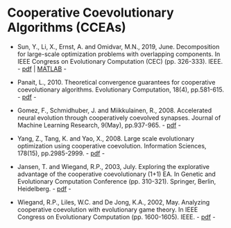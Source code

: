 # Cooperative Coevolutionary Algorithms (CCEAs)

* Sun, Y., Li, X., Ernst, A. and Omidvar, M.N., 2019, June. Decomposition for large-scale optimization problems with overlapping components. In IEEE Congress on Evolutionary Computation (CEC) (pp. 326-333). IEEE. - [pdf](https://ieeexplore.ieee.org/abstract/document/8790204) | [MATLAB](https://bitbucket.org/yuans/rdg3/src/master/) -

* Panait, L., 2010. Theoretical convergence guarantees for cooperative coevolutionary algorithms. Evolutionary Computation, 18(4), pp.581-615. - [pdf](https://dl.acm.org/ft_gateway.cfm?id=1942983&type=pdf) -

* Gomez, F., Schmidhuber, J. and Miikkulainen, R., 2008. Accelerated neural evolution through cooperatively coevolved synapses. Journal of Machine Learning Research, 9(May), pp.937-965. - [pdf](http://www.jmlr.org/papers/volume9/gomez08a/gomez08a.pdf) -

* Yang, Z., Tang, K. and Yao, X., 2008. Large scale evolutionary optimization using cooperative coevolution. Information Sciences, 178(15), pp.2985-2999. - [pdf](https://www.sciencedirect.com/science/article/pii/S002002550800073X) -

* Jansen, T. and Wiegand, R.P., 2003, July. Exploring the explorative advantage of the cooperative coevolutionary (1+1) EA. In Genetic and Evolutionary Computation Conference (pp. 310-321). Springer, Berlin, Heidelberg. - [pdf](https://link.springer.com/chapter/10.1007/3-540-45105-6_37) -

* Wiegand, R.P., Liles, W.C. and De Jong, K.A., 2002, May. Analyzing cooperative coevolution with evolutionary game theory. In IEEE Congress on Evolutionary Computation (pp. 1600-1605). IEEE. - [pdf](https://ieeexplore.ieee.org/abstract/document/1004481) -

